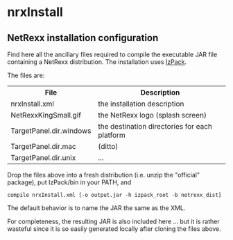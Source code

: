 nrxInstall
==========

NetRexx installation configuration
----------------------------------

Find here all the ancillary files required to compile the executable JAR file containing a NetRexx distribution. The
installation uses [IzPack](http://izpack.org/).

The files are:
<table>
  <tr>
    <th>File</th><th>Description</th>
  </tr>
  <tr>
    <td>nrxInstall.xml</td><td>the installation description</td>
  </tf>
  <tr>
    <td>NetRexxKingSmall.gif</td><td>the NetRexx logo (splash screen)</td>
  </tr>
  <tr>
    <td>TargetPanel.dir.windows</td><td>the destination directories for each platform</td>
  </tr>
  <tr>
    <td>TargetPanel.dir.mac</td><td>(ditto)</td>
  </tr>
  <tr>
    <td>TargetPanel.dir.unix</td><td>...</td>
  </tr>
</table>

Drop the files above into a fresh distribution (i.e. unzip the "official" package), put IzPack/bin in your PATH, and
```
compile nrxInstall.xml [-o output.jar -h izpack_root -b netrexx_dist]
```
The default behavior is to name the JAR the same as the XML.

For completeness, the resulting JAR is also included here ... but it is rather wasteful since it is so easily generated
locally after cloning the files above.
